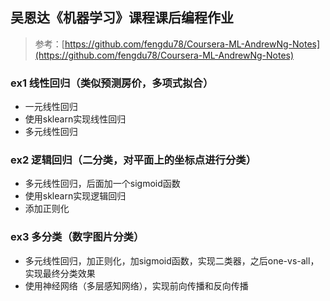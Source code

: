 ## 吴恩达《机器学习》课程课后编程作业

> 参考：[https://github.com/fengdu78/Coursera-ML-AndrewNg-Notes](https://github.com/fengdu78/Coursera-ML-AndrewNg-Notes)

### ex1 线性回归（类似预测房价，多项式拟合）

- 一元线性回归
- 使用sklearn实现线性回归
- 多元线性回归

### ex2 逻辑回归（二分类，对平面上的坐标点进行分类）

- 多元线性回归，后面加一个sigmoid函数
- 使用sklearn实现逻辑回归
- 添加正则化

### ex3 多分类（数字图片分类）

- 多元线性回归，加正则化，加sigmoid函数，实现二类器，之后one-vs-all，实现最终分类效果
- 使用神经网络（多层感知网络），实现前向传播和反向传播